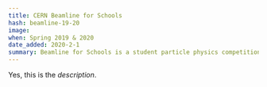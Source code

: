 ```yaml
---
title: CERN Beamline for Schools
hash: beamline-19-20
image: 
when: Spring 2019 & 2020
date_added: 2020-2-1
summary: Beamline for Schools is a student particle physics competition. We competed in 2019 and 2020 with an experiment proposal related to Cherenkov radiation.
---
```


Yes, this is the _description_.